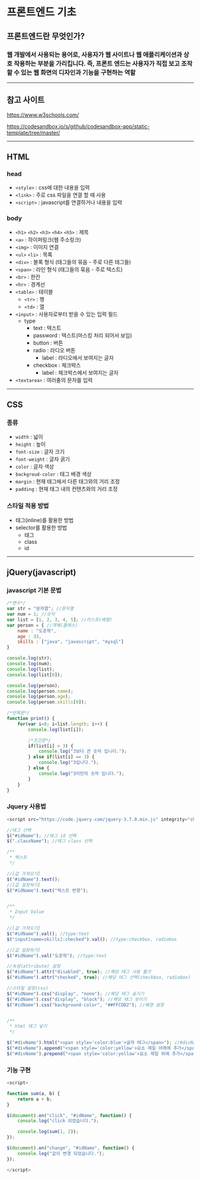 # 프론트엔드 기초

## 프론트엔드란 무엇인가?

### 웹 개발에서 사용되는 용어로, 사용자가 웹 사이트나 웹 애플리케이션과 상호 작용하는 부분을 가리킵니다. 즉, 프론트 엔드는 사용자가 직접 보고 조작할 수 있는 웹 화면의 디자인과 기능을 구현하는 역할

---
## 참고 사이트
https://www.w3schools.com/

https://codesandbox.io/s/github/codesandbox-app/static-template/tree/master/

---

## HTML

### head
- `<style>` : css에 대한 내용을 입력
- `<link>` : 주로 css 파일을 연결 할 때 사용
- `<script>` : javascript를 연결하거나 내용을 입력

### body
- `<h1>` `<h2>` `<h3>` `<h4>` `<h5>` : 제목
- `<a>` : 하이퍼링크(웹 주소링크)
- `<img>` : 이미지 연결
- `<ul>` `<li>` : 목록
- `<div>` : 블록 형식 (태그들의 묶음 - 주로 다른 태그들)
- `<span>` : 라인 형식 (태그들의 묶음 - 주로 텍스트)
- `<br>` : 한칸
- `<hr>` : 경계선
- `<table>` : 테이블
  - `<tr>` : 행
  - `<td>` : 열
- `<input>` : 사용자로부터 받을 수 있는 입력 필드
  - type
    - text : 텍스트
    - password : 텍스트(마스킹 처리 되어서 보임)
    - button : 버튼
    - radio : 라디오 버튼
      - label : 라디오에서 보여지는 글자
    - checkbox : 체크박스
      - label : 체크박스에서 보여지는 글자
- `<textarea>` : 여러줄의 문자를 입력
  
--- 

## CSS
### 종류
- `width` : 넓이
- `height` : 높이
- `font-size` : 글자 크기
- `font-weight` : 글자 굵기
- `color` : 글자 색상
- `backgroud-color` : 태그 배경 색상
- `margin` : 현재 태그에서 다른 태그와의 거리 조정
- `padding` : 현재 태그 내의 컨텐츠와의 거리 조정

### 스타일 적용 방법
- 태그(inline)를 활용한 방법
- selector를 활용한 방법
  - 태그
  - class
  - id

--- 

## jQuery(javascript)
### javascript 기본 문법
``` javascript
/*변수*/
var str = "문자열"; //문자열
var num = 1; //숫자
var list = [1, 2, 3, 4, 5]; //리스트(배열)
var person = { //객체(클래스)
    name : "도준혁",
    age : 33,
    skills : ["java", "javascript", "mysql"]
}

console.log(str);
console.log(num);
console.log(list);
console.log(list[0]);

console.log(person);
console.log(person.name);
console.log(person.age);
console.log(person.skills[0]);

/*반복문*/
function print() {
    for(var i=0; i<list.length; i++) {
        console.log(list[i]);

        /*조건문*/
        if(list[i] > 3) {
            console.log("3보다 큰 숫자 입니다.");
        } else if(list[i] == 3) {
            console.log("3입니다.");
        } else {
            console.log("3미만의 숫자 입니다.");
        }
    }
}
```

### Jquery 사용법
``` javascript
<script src="https://code.jquery.com/jquery-3.7.0.min.js" integrity="sha256-2Pmvv0kuTBOenSvLm6bvfBSSHrUJ+3A7x6P5Ebd07/g=" crossorigin="anonymous"></script>

//태그 선택
$("#idName"); //태그 id 선택
$(".className"); //태그 class 선택

/**
 * 텍스트
 */

//[값 가져오기]
$("#idName").text();
//[값 설정하기]
$("#idName").text("텍스트 변경");


/**
 * Input Value
 */

//[값 가져오기]
$("#idName").val(); //type:text
$("input[name=skills]:checked").val(); //type:checkbox, radiobox

//[값 설정하기]
$("#idName").val("도준혁"); //type:text

//속성(attribute) 설정
$("#idName").attr("disabled", true); //해당 태그 사용 불가
$("#idName").attr("checked", true); //해당 태그 선택(checkbox, radiobox)

//스타일 설정(css)
$("#idName").css("display", "none"); //해당 태그 숨기기
$("#idName").css("display", "block"); //해당 태그 보이기
$("#idName").css("background-color", "##FFCDD2"); //배경 설정


/**
 * html 태그 넣기
 */ 

$("#divName").html("<span style='color:blue'>글자 태그</span>"); //#divName 태그안에 span태그 생성
$("#divName").append("<span style='color:yellow'>요소 제일 아래에 추가</span>"); //#divName 태그안의 제일 마지막 영역에 span태그 생성
$("#divName").prepend("<span style='color:yellow'>요소 제일 위에 추가</span>"); //#divName 태그안의 제일 처음 영역에 span태그 생성
```

### 기능 구현
``` javascript
<script>

function sum(a, b) {
    return a + b;
}

$(document).on("click", "#idName", function() {
    console.log("click 되었습니다.");

    console.log(sum(1, 2));
});

$(document).on("change", "#idName", function() {
    console.log("값이 변경 되었습니다.");
});

</script>
```
